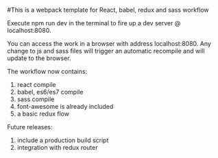 #This is a webpack template for React, babel, redux and sass workflow

Execute npm run dev in the terminal to fire up a dev server @ localhost:8080.

You can access the work in a browser with address localhost:8080. Any change
to js and sass files will trigger an automatic recompile and will update to the
browser.

The workflow now contains:
1. react compile
2. babel, es6/es7 compile
3. sass compile
4. font-awesome is already included
5. a basic redux flow

Future releases:
1. include a production build script
2. integration with redux router

